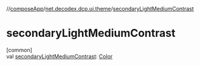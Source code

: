 //[composeApp](../../index.md)/[net.decodex.dcp.ui.theme](index.md)/[secondaryLightMediumContrast](secondary-light-medium-contrast.md)

# secondaryLightMediumContrast

[common]\
val [secondaryLightMediumContrast](secondary-light-medium-contrast.md): [Color](https://developer.android.com/reference/kotlin/androidx/compose/ui/graphics/Color.html)
